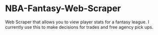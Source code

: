 # NBA-Fantasy-Web-Scraper

Web Scraper that allows you to view player stats for a fantasy league. I currently use this to make decisions for trades and free agency pick ups. 
